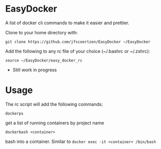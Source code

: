 # EasyDocker
A list of docker cli commands to make it easier and prettier.

Clone to your home directory with:

`git clone https://github.com/jfscoertzen/EasyDocker ~/EasyDocker`

Add the following to any rc file of your choice (~/.bashrc or ~/.zshrc):

`source ~/EasyDocker/easy_docker_rc`

* Still work in progress

# Usage

The rc script will add the following commands:

`dockerps`

  get a list of running containers by project name

`dockerbash <container>`

  bash into a container. Similar to `docker exec -it <container> /bin/bash`
